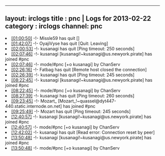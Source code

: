 
---
layout: irclogs
title : pnc | Logs for 2013-02-22
category : irclogs
channel: pnc
---
<li class="logitem"><a href="#01:00:50" name="01:00:50" class="time">[01:00:50]</a> -!- <span class="quit">Missle59</span> has quit [] </li>
<li class="logitem"><a href="#01:42:07" name="01:42:07" class="time">[01:42:07]</a> -!- <span class="quit">OyajiVyse</span> has quit [Quit: Leaving] </li>
<li class="logitem"><a href="#02:00:53" name="02:00:53" class="time">[02:00:53]</a> -!- <span class="quit">kusanagi</span> has quit [Ping timeout: 250 seconds] </li>
<li class="logitem"><a href="#02:07:46" name="02:07:46" class="time">[02:07:46]</a> -!- <span class="join">kusanagi</span> [kusanagi!~kusanagi@us.newyork.pirate] has joined #pnc </li>
<li class="logitem"><a href="#02:07:46" name="02:07:46" class="time">[02:07:46]</a> -!- mode/<span class="mode">#pnc</span> [+o kusanagi] by ChanServ </li>
<li class="logitem"><a href="#02:26:16" name="02:26:16" class="time">[02:26:16]</a> -!- <span class="quit">Fatbag</span> has quit [Remote host closed the connection] </li>
<li class="logitem"><a href="#02:26:39" name="02:26:39" class="time">[02:26:39]</a> -!- <span class="quit">kusanagi</span> has quit [Ping timeout: 245 seconds] </li>
<li class="logitem"><a href="#08:22:45" name="08:22:45" class="time">[08:22:45]</a> -!- <span class="join">kusanagi</span> [kusanagi!~kusanagi@us.newyork.pirate] has joined #pnc </li>
<li class="logitem"><a href="#08:22:45" name="08:22:45" class="time">[08:22:45]</a> -!- mode/<span class="mode">#pnc</span> [+o kusanagi] by ChanServ </li>
<li class="logitem"><a href="#08:27:39" name="08:27:39" class="time">[08:27:39]</a> -!- <span class="quit">kusanagi</span> has quit [Ping timeout: 260 seconds] </li>
<li class="logitem"><a href="#09:23:45" name="09:23:45" class="time">[09:23:45]</a> -!- <span class="join">Mozart_</span> [Mozart_!~quassel@dyt447-440.static.internode.on.net] has joined #pnc </li>
<li class="logitem"><a href="#09:25:49" name="09:25:49" class="time">[09:25:49]</a> -!- <span class="quit">Mozart</span> has quit [Ping timeout: 245 seconds] </li>
<li class="logitem"><a href="#12:40:57" name="12:40:57" class="time">[12:40:57]</a> -!- <span class="join">kusanagi</span> [kusanagi!~kusanagi@us.newyork.pirate] has joined #pnc </li>
<li class="logitem"><a href="#12:40:57" name="12:40:57" class="time">[12:40:57]</a> -!- mode/<span class="mode">#pnc</span> [+o kusanagi] by ChanServ </li>
<li class="logitem"><a href="#12:42:02" name="12:42:02" class="time">[12:42:02]</a> -!- <span class="quit">kusanagi</span> has quit [Read error: Connection reset by peer] </li>
<li class="logitem"><a href="#13:50:48" name="13:50:48" class="time">[13:50:48]</a> -!- <span class="join">kusanagi</span> [kusanagi!~kusanagi@us.newyork.pirate] has joined #pnc </li>
<li class="logitem"><a href="#13:50:48" name="13:50:48" class="time">[13:50:48]</a> -!- mode/<span class="mode">#pnc</span> [+o kusanagi] by ChanServ </li>


